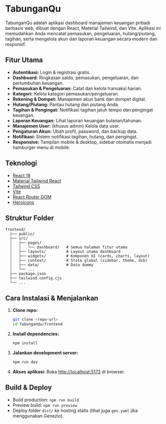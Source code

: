 # TabunganQu

TabunganQu adalah aplikasi dashboard manajemen keuangan pribadi berbasis web, dibuat dengan React, Material Tailwind, dan Vite. Aplikasi ini memudahkan Anda mencatat pemasukan, pengeluaran, hutang/piutang, tagihan, serta mengelola akun dan laporan keuangan secara modern dan responsif.

## Fitur Utama
- **Autentikasi:** Login & registrasi gratis.
- **Dashboard:** Ringkasan saldo, pemasukan, pengeluaran, dan pertumbuhan keuangan.
- **Pemasukan & Pengeluaran:** Catat dan kelola transaksi harian.
- **Kategori:** Kelola kategori pemasukan/pengeluaran.
- **Rekening & Dompet:** Manajemen akun bank dan dompet digital.
- **Hutang/Piutang:** Pantau hutang dan piutang Anda.
- **Tagihan & Pengingat:** Notifikasi tagihan jatuh tempo dan pengingat keuangan.
- **Laporan Keuangan:** Lihat laporan keuangan bulanan/tahunan.
- **Manajemen User:** (khusus admin) Kelola data user.
- **Pengaturan Akun:** Ubah profil, password, dan backup data.
- **Notifikasi:** Sistem notifikasi tagihan, hutang, dan pengingat.
- **Responsive:** Tampilan mobile & desktop, sidebar otomatis menjadi hamburger menu di mobile.

## Teknologi
- [React 18](https://reactjs.org/)
- [Material Tailwind React](https://www.material-tailwind.com/)
- [Tailwind CSS](https://tailwindcss.com/)
- [Vite](https://vitejs.dev/)
- [React Router DOM](https://reactrouter.com/)
- [Heroicons](https://heroicons.com/)

## Struktur Folder
```
frontend/
  ├── public/
  ├── src/
  │   ├── pages/
  │   │   └── dashboard/   # Semua halaman fitur utama
  │   ├── layouts/         # Layout utama dashboard
  │   ├── widgets/         # Komponen UI (cards, charts, layout)
  │   ├── context/         # State global (sidebar, theme, dsb)
  │   ├── data/            # Data dummy
  │   └── ...
  ├── package.json
  ├── tailwind.config.cjs
  └── ...
```

## Cara Instalasi & Menjalankan
1. **Clone repo:**
   ```bash
   git clone <repo-url>
   cd TabunganQu/frontend
   ```
2. **Install dependencies:**
   ```bash
   npm install
   ```
3. **Jalankan development server:**
   ```bash
   npm run dev
   ```
4. **Akses aplikasi:**
   Buka [http://localhost:5173](http://localhost:5173) di browser.

## Build & Deploy
- Build production: `npm run build`
- Preview build: `npm run preview`
- Deploy folder `dist/` ke hosting statis (lihat juga `gen.yaml` jika menggunakan Genezio).

